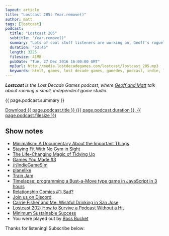 ```yaml
---
layout: article
title: "Lostcast 205: Year.remove()"
author: matt
tags: [lostcast]
podcast:
  title: "Lostcast 205"
  subtitle: "Year.remove()"
  summary: "Lots of cool stuff listeners are working on, Geoff's roguelike hack, and the viability of small Steam games."
  duration: "53:45"
  length: 3225
  filesize: 41MB
  pubDate: "Tue, 27 Dec 2016 16:00:00 GMT"
  mp3url: http://media.lostdecadegames.com/lostcast/lostcast_205.mp3
  keywords: html5, games, lost decade games, gamedev, podcast, indie, lostcast
---
```

_**Lostcast** is the Lost Decade Games podcast, where [Geoff and Matt](/about/) talk about running a small, independent game studio._

{{ page.podcast.summary }}

<a class="download-podcast" href="{{ page.podcast.mp3url }}">
	Download {{ page.podcast.title }} ({{ page.podcast.duration }}, {{ page.podcast.filesize }})
</a>

## Show notes

* [Minimalism: A Documentary About the Important Things](https://minimalismfilm.com/)
* [Staying Fit With No Gym in Sight](http://www.mrmoneymustache.com/2016/12/13/staying-fit-with-no-gym-in-sight/)
* [The Life-Changing Magic of Tidying Up](http://tidyingup.com/)
* [Games You Made #3](https://www.youtube.com/watch?v=mv3_v3MAzUY)
* [/r/IndieGameSim](https://www.reddit.com/r/IndieGameSim/)
* [planelike](https://github.com/geoffb/planelike)
* [Train Jam](http://trainjam.com/)
* [Timelapse: programming a Bust-a-Move type game in JavaScript in 3 hours ](https://www.youtube.com/watch?v=JOmhGfGyD9w)
* [Relationship Comics #1: Sad?](http://hotcomicsforcoolpeople.tumblr.com/post/123990818632)
* [Join us on Discord](https://discord.gg/jNHav65)
* [Carrie Fisher and Me: Wishful Drinking in San Jose](https://www.flickr.com/photos/matthackett/2727712300/)
* [Lostcast 202: How to Survive a Podcast Without a Hit](http://www.lostdecadegames.com/lostcast-202/)
* [Minimum Sustainable Success](http://www.lostgarden.com/2015/04/minimum-sustainable-success.html)
* You were played out by [Boss Bucket](https://joshuamorse.bandcamp.com/track/bossa-bucket)

Thanks for listening! Subscribe below:
